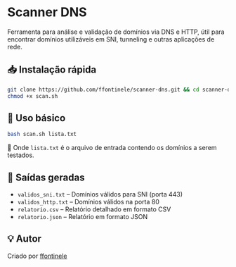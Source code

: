 
# Scanner DNS

Ferramenta para análise e validação de domínios via DNS e HTTP, útil para encontrar domínios utilizáveis em SNI, tunneling e outras aplicações de rede.

## 📥 Instalação rápida

```bash
git clone https://github.com/ffontinele/scanner-dns.git && cd scanner-dns
chmod +x scan.sh
```

## 🚀 Uso básico

```bash
bash scan.sh lista.txt
```

📄 Onde `lista.txt` é o arquivo de entrada contendo os domínios a serem testados.

## 📁 Saídas geradas

- `validos_sni.txt` – Domínios válidos para SNI (porta 443)
- `validos_http.txt` – Domínios válidos na porta 80
- `relatorio.csv` – Relatório detalhado em formato CSV
- `relatorio.json` – Relatório em formato JSON

## 💡 Autor

Criado por [ffontinele](https://github.com/ffontinele)
